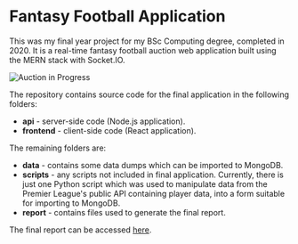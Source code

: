 # Fantasy Football Application

This was my final year project for my BSc Computing degree, completed in 2020. It is a real-time fantasy football auction web application built using the MERN stack with Socket.IO.

![Auction in Progress](https://github.com/stuartjwright/fantasy-football-app/blob/master/report/img/auction.gif?raw=true)

The repository contains source code for the final application in the following folders:

* **api** - server-side code (Node.js application).
* **frontend** - client-side code (React application).

The remaining folders are:

* **data** - contains some data dumps which can be imported to MongoDB.
* **scripts** - any scripts not included in final application. Currently, there is just one Python script which was used to manipulate data from the Premier League's public API containing player data, into a form suitable for importing to MongoDB.
* **report** - contains files used to generate the final report.

The final report can be accessed [here](https://github.com/stuartjwright/fantasy-football-app/blob/master/report/report.pdf).
